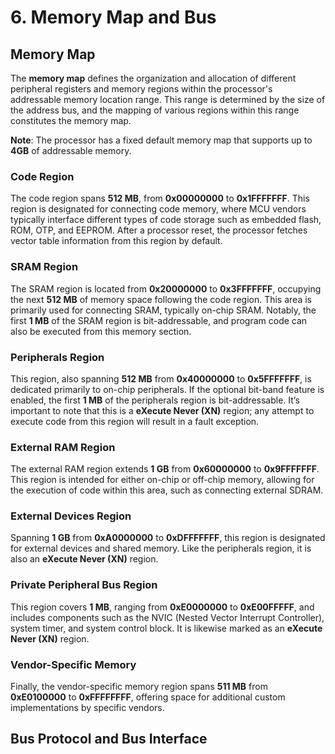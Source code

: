 # 6. Memory Map and Bus

## Memory Map

The **memory map** defines the organization and allocation of different peripheral registers and memory regions within the processor's addressable memory location range. This range is determined by the size of the address bus, and the mapping of various regions within this range constitutes the memory map. 

**Note**: The processor has a fixed default memory map that supports up to **4GB** of addressable memory.

### Code Region
The code region spans **512 MB**, from **0x00000000** to **0x1FFFFFFF**. This region is designated for connecting code memory, where MCU vendors typically interface different types of code storage such as embedded flash, ROM, OTP, and EEPROM. After a processor reset, the processor fetches vector table information from this region by default.

### SRAM Region
The SRAM region is located from **0x20000000** to **0x3FFFFFFF**, occupying the next **512 MB** of memory space following the code region. This area is primarily used for connecting SRAM, typically on-chip SRAM. Notably, the first **1 MB** of the SRAM region is bit-addressable, and program code can also be executed from this memory section.

### Peripherals Region
This region, also spanning **512 MB** from **0x40000000** to **0x5FFFFFFF**, is dedicated primarily to on-chip peripherals. If the optional bit-band feature is enabled, the first **1 MB** of the peripherals region is bit-addressable. It’s important to note that this is a **eXecute Never (XN)** region; any attempt to execute code from this region will result in a fault exception.

### External RAM Region
The external RAM region extends **1 GB** from **0x60000000** to **0x9FFFFFFF**. This region is intended for either on-chip or off-chip memory, allowing for the execution of code within this area, such as connecting external SDRAM.

### External Devices Region
Spanning **1 GB** from **0xA0000000** to **0xDFFFFFFF**, this region is designated for external devices and shared memory. Like the peripherals region, it is also an **eXecute Never (XN)** region.

### Private Peripheral Bus Region
This region covers **1 MB**, ranging from **0xE0000000** to **0xE00FFFFF**, and includes components such as the NVIC (Nested Vector Interrupt Controller), system timer, and system control block. It is likewise marked as an **eXecute Never (XN)** region.

### Vendor-Specific Memory
Finally, the vendor-specific memory region spans **511 MB** from **0xE0100000** to **0xFFFFFFFF**, offering space for additional custom implementations by specific vendors.

## Bus Protocol and Bus Interface